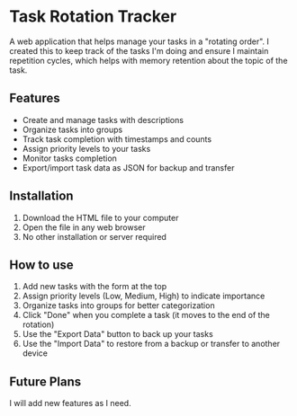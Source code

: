 # Task Rotation Tracker
A web application that helps manage your tasks in a "rotating order". I created this to keep track of the tasks I'm doing and ensure I maintain repetition cycles, which helps with memory retention about the topic of the task.


## Features
- Create and manage tasks with descriptions
- Organize tasks into groups
- Track task completion with timestamps and counts
- Assign priority levels to your tasks
- Monitor tasks completion
- Export/import task data as JSON for backup and transfer

## Installation
1. Download the HTML file to your computer
2. Open the file in any web browser
3. No other installation or server required

## How to use
1. Add new tasks with the form at the top
2. Assign priority levels (Low, Medium, High) to indicate importance
3. Organize tasks into groups for better categorization
4. Click "Done" when you complete a task (it moves to the end of the rotation)
5. Use the "Export Data" button to back up your tasks
6. Use the "Import Data" to restore from a backup or transfer to another device

## Future Plans
I will add new features as I need.